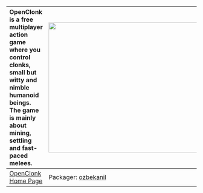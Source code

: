 | OpenClonk is a free multiplayer action game where you control clonks, small but witty and nimble humanoid beings. The game is mainly about mining, settling and fast-paced melees. | <a href='http://www.youtube.com/watch?feature=player_embedded&v=zydiZSXpn0w' target='_blank'><img src='http://img.youtube.com/vi/zydiZSXpn0w/0.jpg' width='425' height=344 /></a> |
|:-----------------------------------------------------------------------------------------------------------------------------------------------------------------------------------|:----------------------------------------------------------------------------------------------------------------------------------------------------------------------------------|
|[OpenClonk Home Page](http://www.openclonk.org/)| Packager: [ozbekanil](http://code.google.com/p/happy-kitty/people/detail?u=ozbekanil) |